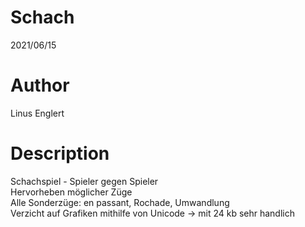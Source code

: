 # Schach #
2021/06/15

# Author #
Linus Englert

# Description #
Schachspiel - Spieler gegen Spieler<br/>
Hervorheben möglicher Züge<br/>
Alle Sonderzüge: en passant, Rochade, Umwandlung<br/>
Verzicht auf Grafiken mithilfe von Unicode -> mit 24 kb sehr handlich

